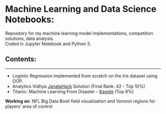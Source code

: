 # Machine Learning and Data Science Notebooks:

Repository for my machine learning model implementations, competition solutions, data analysis. <br>
Coded in Jupyter Notebook and Python 3.

## Contents:
---
* Logistic Regression implemented from scratch on the Iris dataset using OOP.
* Analytics Vidhya [JanataHack](https://datahack.analyticsvidhya.com/contest/janatahack-e-commerce-analytics-ml-hackathon/#About) Solution (Final Rank: 42 - Top 10%)
* Titanic: Machine Learning From Disaster - [Kaggle](https://www.kaggle.com/c/titanic) (Top 9%)

**Working on**: NFL Big Data Bowl field visualisation and Voronoi regions for players' area of control

